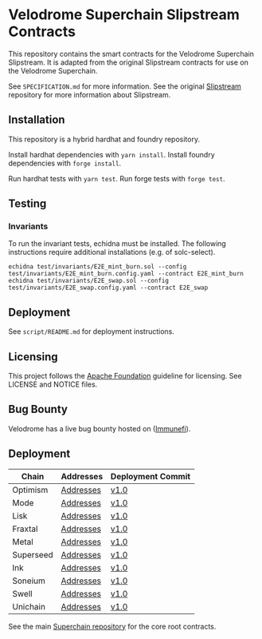# Velodrome Superchain Slipstream Contracts

This repository contains the smart contracts for the Velodrome Superchain Slipstream. It is adapted from the original Slipstream contracts for use on the Velodrome Superchain.

See `SPECIFICATION.md` for more information. See the original [Slipstream](https://github.com/velodrome-finance/slipstream) repository for more information about Slipstream.

## Installation

This repository is a hybrid hardhat and foundry repository.

Install hardhat dependencies with `yarn install`.
Install foundry dependencies with `forge install`.

Run hardhat tests with `yarn test`.
Run forge tests with `forge test`.

## Testing

### Invariants

To run the invariant tests, echidna must be installed. The following instructions require additional installations (e.g. of solc-select). 

```
echidna test/invariants/E2E_mint_burn.sol --config test/invariants/E2E_mint_burn.config.yaml --contract E2E_mint_burn
echidna test/invariants/E2E_swap.sol --config test/invariants/E2E_swap.config.yaml --contract E2E_swap
```

## Deployment

See `script/README.md` for deployment instructions.

## Licensing

This project follows the [Apache Foundation](https://infra.apache.org/licensing-howto.html)
guideline for licensing. See LICENSE and NOTICE files.

## Bug Bounty
Velodrome has a live bug bounty hosted on ([Immunefi](https://immunefi.com/bounty/velodromefinance/)).

## Deployment

| Chain      | Addresses          | Deployment Commit |
|------------|--------------------|-------------------|
| Optimism   | [Addresses](https://github.com/velodrome-finance/superchain-slipstream/blob/main/deployment-addresses/root-optimism.json)           | [v1.0](https://github.com/velodrome-finance/superchain-slipstream/commit/63b2e08a11f42d91dc6f8487643ecb3d79e745c4)      |
| Mode       | [Addresses](https://github.com/velodrome-finance/superchain-slipstream/blob/main/deployment-addresses/mode.json)           | [v1.0](https://github.com/velodrome-finance/superchain-slipstream/commit/63b2e08a11f42d91dc6f8487643ecb3d79e745c4)      |
| Lisk       | [Addresses](https://github.com/velodrome-finance/superchain-slipstream/blob/main/deployment-addresses/lisk.json)           | [v1.0](https://github.com/velodrome-finance/superchain-slipstream/commit/63b2e08a11f42d91dc6f8487643ecb3d79e745c4)      |
| Fraxtal    | [Addresses](https://github.com/velodrome-finance/superchain-slipstream/blob/main/deployment-addresses/fraxtal.json)           | [v1.0](https://github.com/velodrome-finance/superchain-slipstream/commit/63b2e08a11f42d91dc6f8487643ecb3d79e745c4)      |
| Metal      | [Addresses](https://github.com/velodrome-finance/superchain-slipstream/blob/main/deployment-addresses/metal.json)           | [v1.0](https://github.com/velodrome-finance/superchain-slipstream/commit/63b2e08a11f42d91dc6f8487643ecb3d79e745c4)      | 
| Superseed  | [Addresses](https://github.com/velodrome-finance/superchain-slipstream/blob/main/deployment-addresses/superseed.json)           | [v1.0](https://github.com/velodrome-finance/superchain-slipstream/commit/63b2e08a11f42d91dc6f8487643ecb3d79e745c4)      |
| Ink        | [Addresses](https://github.com/velodrome-finance/superchain-slipstream/blob/main/deployment-addresses/ink.json)           | [v1.0](https://github.com/velodrome-finance/superchain-slipstream/commit/63b2e08a11f42d91dc6f8487643ecb3d79e745c4)      | 
| Soneium    | [Addresses](https://github.com/velodrome-finance/superchain-slipstream/blob/main/deployment-addresses/soneium.json)           | [v1.0](https://github.com/velodrome-finance/superchain-slipstream/commit/63b2e08a11f42d91dc6f8487643ecb3d79e745c4)      | 
| Swell      | [Addresses](https://github.com/velodrome-finance/superchain-slipstream/blob/main/deployment-addresses/swell.json)           | [v1.0](https://github.com/velodrome-finance/superchain-slipstream/commit/63b2e08a11f42d91dc6f8487643ecb3d79e745c4)      | 
| Unichain   | [Addresses](https://github.com/velodrome-finance/superchain-slipstream/blob/main/deployment-addresses/unichain.json)           | [v1.0](https://github.com/velodrome-finance/superchain-slipstream/commit/63b2e08a11f42d91dc6f8487643ecb3d79e745c4)      | 

See the main [Superchain repository](https://github.com/velodrome-finance/superchain-contracts) for the core root contracts.
